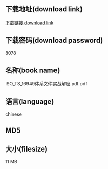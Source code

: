 ## 下载地址(download link)
[下载链接 download link](https://tutu365.netlify.app/?s=ISO_TS_16949%E4%BD%93%E7%B3%BB%E6%96%87%E4%BB%B6%E5%AE%9E%E6%88%98%E8%A7%A3%E5%AF%86.pdf)

## 下载密码(download password)
8078

## 名称(book name)
ISO_TS_16949体系文件实战解密.pdf.pdf

## 语言(language)
chinese

## MD5


## 大小(filesize)
11 MB

